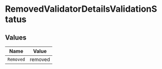 # RemovedValidatorDetailsValidationStatus


## Values

| Name      | Value     |
| --------- | --------- |
| `Removed` | removed   |